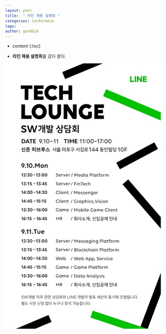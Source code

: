 ```yaml
---
layout: post
title:  " 라인 채용 설명회 "
categories: Conference
tags: 
author: goodGid
---
```

* content
{:toc}



* **라인 채용 설명회**를 갔다 왔다.


![](/assets/img/conference/line_career_briefing_session_1.png)
